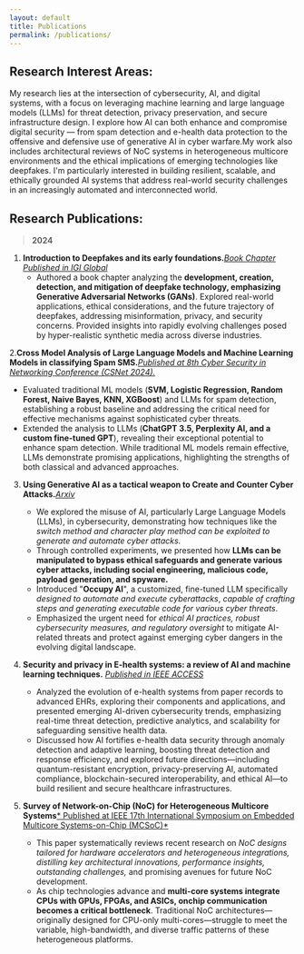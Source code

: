 ```yaml
---
layout: default
title: Publications
permalink: /publications/
---
```


## Research Interest Areas: 
My research lies at the intersection of cybersecurity, AI, and digital systems, with a focus on leveraging machine learning and large language models (LLMs) for threat detection, privacy preservation, and secure infrastructure design. I explore how AI can both enhance and compromise digital security — from spam detection and e-health data protection to the offensive and defensive use of generative AI in cyber warfare.My work also includes architectural reviews of NoC systems in heterogeneous multicore environments and the ethical implications of emerging technologies like deepfakes. I'm particularly interested in building resilient, scalable, and ethically grounded AI systems that address real-world security challenges in an increasingly automated and interconnected world.

## Research Publications: 
>**2024**

1. **Introduction to Deepfakes and its early foundations.**[*Book Chapter Published in IGI Global*](https://www.igi-global.com/chapter/introduction-to-deepfake-technology-and-its-early-foundations/364345)
   * Authored a book chapter analyzing the **development, creation, detection, and mitigation of deepfake technology, emphasizing Generative Adversarial Networks (GANs)**. Explored real-world applications, ethical considerations, and the future trajectory of deepfakes, addressing misinformation, privacy, and security concerns.
Provided insights into rapidly evolving challenges posed by hyper-realistic synthetic media across diverse industries.
      
2.**Cross Model Analysis of Large Language Models and Machine Learning Models in classifying Spam SMS.**[*Published at 8th Cyber Security in Networking Conference (CSNet 2024).*](https://ieeexplore.ieee.org/document/10851763) 
   * Evaluated traditional ML models (**SVM, Logistic Regression, Random Forest, Naive Bayes, KNN, XGBoost**) and LLMs for spam detection, establishing a robust baseline and addressing the critical need for effective mechanisms against sophisticated cyber threats.
   * Extended the analysis to LLMs (**ChatGPT 3.5, Perplexity AI, and a custom fine-tuned GPT**), revealing their exceptional potential to enhance spam detection. While traditional ML models remain effective, LLMs demonstrate promising applications, highlighting the strengths of both classical and advanced approaches.
     
3. **Using Generative AI as a tactical weapon to Create and Counter Cyber Attacks.**[*Arxiv*](https://arxiv.org/abs/2408.12806)
   * We explored the misuse of AI, particularly Large Language Models (LLMs), in cybersecurity, demonstrating how techniques like the *switch method and character play method can be exploited to generate and automate cyber attacks.*
   * Through controlled experiments, we presented how **LLMs can be manipulated to bypass ethical safeguards and generate various cyber attacks, including social engineering, malicious code, payload generation, and spyware.**
   * Introduced "**Occupy AI**", a customized, fine-tuned LLM specifically *designed to automate and execute cyberattacks*, *capable of crafting steps and generating executable code for various cyber threats*.
   * Emphasized the urgent need for *ethical AI practices, robust cybersecurity measures, and regulatory oversight* to mitigate AI-related threats and protect against emerging cyber dangers in the evolving digital landscape.
   
4. **Security and privacy in E-health systems: a review of AI and machine learning techniques.** [*Published in IEEE ACCESS*](https://ieeexplore.ieee.org/abstract/document/10697161)
    * Analyzed the evolution of e-health systems from paper records to advanced EHRs, exploring their components and applications, and presented emerging AI-driven cybersecurity trends,     emphasizing real-time threat detection, predictive analytics, and scalability for safeguarding sensitive health data.
   * Discussed how AI fortifies e-health data security through anomaly detection and adaptive learning, boosting threat detection and response efficiency, and explored future directions—including quantum-resistant encryption, privacy-preserving AI, automated compliance, blockchain-secured interoperability, and ethical AI—to build resilient and secure healthcare infrastructures.


5. **Survey of Network-on-Chip (NoC) for Heterogeneous Multicore Systems**[* Published at IEEE 17th International Symposium on Embedded Multicore Systems-on-Chip (MCSoC)*](https://ieeexplore.ieee.org/abstract/document/10819599)
   * This paper systematically reviews recent research on *NoC designs tailored for hardware accelerators and heterogeneous integrations, distilling key architectural innovations, performance insights, outstanding challenges,* and promising avenues for future NoC development.
   * As chip technologies advance and **multi-core systems integrate CPUs with GPUs, FPGAs, and ASICs, onchip communication becomes a critical bottleneck**. Traditional NoC architectures—originally designed for CPU-only multi-cores—struggle to meet the variable, high-bandwidth, and diverse traffic patterns of these heterogeneous platforms.
